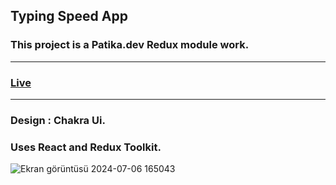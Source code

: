 ## Typing Speed App 
### This project is a Patika.dev Redux module work.
***
### [Live](https://typingspeeed.netlify.app/)
***
### Design : Chakra Ui.
### Uses React and Redux Toolkit.




![Ekran görüntüsü 2024-07-06 165043](https://github.com/Eda-Inal/redux-typingspeed-app/assets/119332810/e86d0613-bc16-4491-bfb1-960b7fa9cced)
